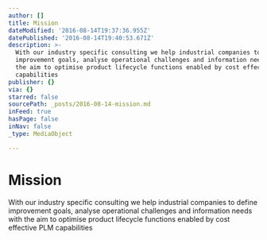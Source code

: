 ```yaml
---
author: []
title: Mission
dateModified: '2016-08-14T19:37:36.955Z'
datePublished: '2016-08-14T19:40:53.671Z'
description: >-
  With our industry specific consulting we help industrial companies to define
  improvement goals, analyse operational challenges and information needs with
  the aim to optimise product lifecycle functions enabled by cost effective PLM
  capabilities
publisher: {}
via: {}
starred: false
sourcePath: _posts/2016-08-14-mission.md
inFeed: true
hasPage: false
inNav: false
_type: MediaObject

---
```

# Mission

With our industry specific consulting we help industrial companies to define improvement goals, analyse operational challenges and information needs with the aim to optimise product lifecycle functions enabled by cost effective PLM capabilities